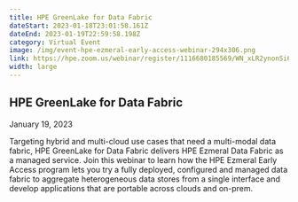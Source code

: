 ```yaml
---
title: HPE GreenLake for Data Fabric
dateStart: 2023-01-18T23:01:58.161Z
dateEnd: 2023-01-19T22:59:58.198Z
category: Virtual Event
image: /img/event-hpe-ezmeral-early-access-webinar-294x306.png
link: https://hpe.zoom.us/webinar/register/1116680185569/WN_xLR2ynonSi6SojUswkVmRw
width: large
---
```

## HPE GreenLake for Data Fabric
January 19, 2023

Targeting hybrid and multi-cloud use cases that need a multi-modal data fabric, HPE GreenLake for Data Fabric delivers HPE Ezmeral Data Fabric as a managed service. Join this webinar to learn how the HPE Ezmeral Early Access program lets you try a fully deployed, configured and managed data fabric to aggregate heterogeneous data stores from a single interface and develop applications that are portable across clouds and on-prem. 